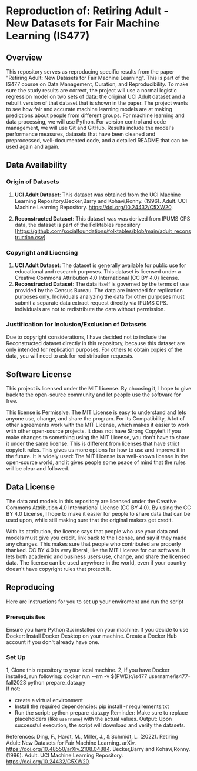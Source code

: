 # Reproduction of: Retiring Adult - New Datasets for Fair Machine Learning (IS477)
## Overview
This repository serves as reproducing specific results from the paper "Retiring Adult: New Datasets for Fair Machine Learning". This is part of the IS477 course on Data Management, Curation, and Reproducibility. To make sure the study results are correct, the project will use a normal logistic regression model on two sets of data: the original UCI Adult dataset and a rebuilt version of that dataset that is shown in the paper. The project wants to see how fair and accurate machine learning models are at making predictions about people from different groups. For machine learning and data processing, we will use Python. For version control and code management, we will use Git and GitHub. Results include the model's performance measures, datasets that have been cleaned and preprocessed, well-documented code, and a detailed README that can be used again and again.


## Data Availability

### Origin of Datasets

1. **UCI Adult Dataset**: This dataset was obtained from the UCI Machine Learning Repository.Becker,Barry and Kohavi,Ronny. (1996). Adult. UCI Machine Learning Repository. https://doi.org/10.24432/C5XW20.
  
2. **Reconstructed Dataset**: This dataset was was derived from IPUMS CPS data, the dataset is part of the Folktables repository [https://github.com/socialfoundations/folktables/blob/main/adult_reconstruction.csv].

### Copyright and Licensing

1. **UCI Adult Dataset**: The dataset is generally available for public use for educational and research purposes. This dataset is licensed under a Creative Commons Attribution 4.0 International (CC BY 4.0) license.
2. **Reconstructed Dataset**: The data itself is governed by the terms of use provided by the Census Bureau. The data are intended for replication purposes only. Individuals analyzing the data for other purposes must submit a separate data extract request directly via IPUMS CPS. Individuals are not to redistribute the data without permission.

### Justification for Inclusion/Exclusion of Datasets

Due to copyright considerations, I have decided not to include the Reconstructed dataset directly in this repository, because this dataset are only intended for replication purposes. For others to obtain copies of the data, you will need to ask for redistribution requests. 


## Software License

This project is licensed under the MIT License. By choosing it, I hope to give back to the open-source community and let people use the software for free. 

This license is Permissive. The MIT License is easy to understand and lets anyone use, change, and share the program. For its Compatibility, A lot of other agreements work with the MIT License, which makes it easier to work with other open-source projects. It does not have Strong Copyleft If you make changes to something using the MIT License, you don't have to share it under the same license. This is different from licenses that have strict copyleft rules. This gives us more options for how to use and improve it in the future. It is widely used: The MIT License is a well-known license in the open-source world, and it gives people some peace of mind that the rules will be clear and followed.


## Data License

The data and models in this repository are licensed under the Creative Commons Attribution 4.0 International License (CC BY 4.0). By using the CC BY 4.0 License, I hope to make it easier for people to share data that can be used upon, while still making sure that the original makers get credit. 

With its attribution, the license says that people who use your data and models must give you credit, link back to the license, and say if they made any changes. This makes sure that people who contributed are properly thanked. CC BY 4.0 is very liberal, like the MIT License for our software. It lets both academic and business users use, change, and share the licensed data. The license can be used anywhere in the world, even if your country doesn't have copyright rules that protect it.

## Reproducing

Here are instructions for you to set up your enviroment and run the script

### Prerequisites

Ensure you have Python 3.x installed on your machine.
If you decide to use Docker:
Install Docker Desktop on your machine.
Create a Docker Hub account if you don't already have one.

### Set Up

1, Clone this repository to your local machine.
2, If you have Docker installed, run following:
   docker run --rm -v ${PWD}:/is477 username/is477-fall2023 python prepare_data.py  
   If not: 
   - create a virtual environment 
   - Install the required dependencies: pip install -r requirements.txt
   - Run the script: python prepare_data.py
Reminder: 
    Make sure to replace placeholders (like `username`) with the actual values.
Output:
Upon successful execution, the script will download and verify the datasets.    


References:
Ding, F., Hardt, M., Miller, J., & Schmidt, L. (2022). Retiring Adult: New Datasets for Fair Machine Learning. arXiv. https://doi.org/10.48550/arXiv.2108.04884.
Becker,Barry and Kohavi,Ronny. (1996). Adult. UCI Machine Learning Repository. https://doi.org/10.24432/C5XW20.